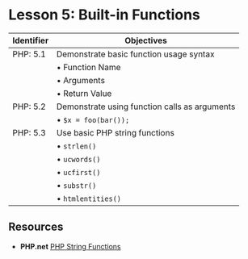 # Lesson 5: Built-in Functions

Identifier   | Objectives
-------------|------------
PHP: 5.1     | Demonstrate basic function usage syntax
             | &bull; Function Name
             | &bull; Arguments
             | &bull; Return Value
PHP: 5.2     | Demonstrate using function calls as arguments
             | &bull; `$x = foo(bar());`
PHP: 5.3     | Use basic PHP string functions
             | &bull; `strlen()`
             | &bull; `ucwords()`
             | &bull; `ucfirst()`
             | &bull; `substr()`
             | &bull; `htmlentities()`

## Resources
- __PHP.net__ [PHP String Functions](http://php.net/manual/en/ref.strings.php)
